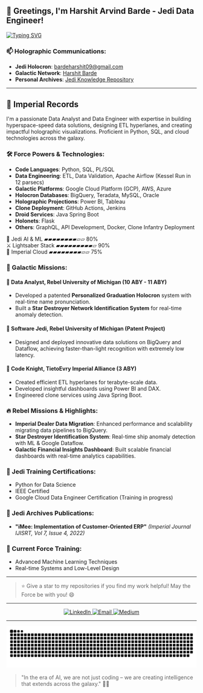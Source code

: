 ## 👋 Greetings, I'm Harshit Arvind Barde - Jedi Data Engineer!
[![Typing SVG](https://readme-typing-svg.herokuapp.com?font=Aurebesh&pause=1000&color=FFE81F&width=435&lines=Jedi+Code+Master;Data+%7C+Cloud+%7C+AI+Specialist;Building+Galactic+Scale+Tech)](https://git.io/typing-svg)

### 📫 Holographic Communications:
- **Jedi Holocron**: [bardeharshit09@gmail.com](mailto:bardeharshit09@gmail.com)
- **Galactic Network**: [Harshit Barde](https://www.linkedin.com/in/harshitarvindbarde/)
- **Personal Archives**: [Jedi Knowledge Repository](https://harshitb09.github.io/harshitportfolio/)

---

## 🚀 Imperial Records
I'm a passionate Data Analyst and Data Engineer with expertise in building hyperspace-speed data solutions, designing ETL hyperlanes, and creating impactful holographic visualizations. Proficient in Python, SQL, and cloud technologies across the galaxy.

### 🛠️ Force Powers & Technologies:
- **Code Languages**: Python, SQL, PL/SQL
- **Data Engineering**: ETL, Data Validation, Apache Airflow (Kessel Run in 12 parsecs)
- **Galactic Platforms**: Google Cloud Platform (GCP), AWS, Azure
- **Holocron Databases**: BigQuery, Teradata, MySQL, Oracle
- **Holographic Projections**: Power BI, Tableau
- **Clone Deployment**: GitHub Actions, Jenkins
- **Droid Services**: Java Spring Boot
- **Holonets**: Flask
- **Others**: GraphQL, API Development, Docker, Clone Infantry Deployment

🏹 Jedi AI & ML     ▰▰▰▰▰▰▰▰▱▱ 80%  
⚔️ Lightsaber Stack ▰▰▰▰▰▰▰▰▰▱ 90%  
🔮 Imperial Cloud    ▰▰▰▰▰▰▰▰▱▱ 75%  

### 🚀 Galactic Missions:
#### 📌 **Data Analyst, Rebel University of Michigan (10 ABY - 11 ABY)**
- Developed a patented **Personalized Graduation Holocron** system with real-time name pronunciation.
- Built a **Star Destroyer Network Identification System** for real-time anomaly detection.

#### 📌 **Software Jedi, Rebel University of Michigan (Patent Project)**
- Designed and deployed innovative data solutions on BigQuery and Dataflow, achieving faster-than-light recognition with extremely low latency.

#### 📌 **Code Knight, TietoEvry Imperial Alliance (3 ABY)**
- Created efficient ETL hyperlanes for terabyte-scale data.
- Developed insightful dashboards using Power BI and DAX.
- Engineered clone services using Java Spring Boot.

### 🔥 Rebel Missions & Highlights:
- **Imperial Dealer Data Migration**: Enhanced performance and scalability migrating data pipelines to BigQuery.
- **Star Destroyer Identification System**: Real-time ship anomaly detection with ML & Google Dataflow.
- **Galactic Financial Insights Dashboard**: Built scalable financial dashboards with real-time analytics capabilities.

### 🏅 Jedi Training Certifications:
- Python for Data Science
- IEEE Certified
- Google Cloud Data Engineer Certification (Training in progress)

### 📖 Jedi Archives Publications:
- **"iMee: Implementation of Customer-Oriented ERP"** *(Imperial Journal IJISRT, Vol 7, Issue 4, 2022)*

### 🌱 Current Force Training:
- Advanced Machine Learning Techniques
- Real-time Systems and Low-Level Design

---

> ⭐ Give a star to my repositories if you find my work helpful! May the Force be with you! 😄

---

<div align="center">
  <a href="https://www.linkedin.com/in/harshitarvindbarde/">
    <img src="https://img.icons8.com/bubbles/50/000000/linkedin.png" title="Galactic Network" alt="LinkedIn" width="40" height="40"/>
  </a>
  <a href="mailto:bardeharshit09@gmail.com">
    <img src="https://img.icons8.com/bubbles/50/000000/gmail.png" title="Holocron Message" alt="Email" width="40" height="40"/>
  </a>
  <a href="https://medium.com/@vacationer">
    <img src="https://cdn-icons-png.flaticon.com/512/5968/5968873.png" title="Jedi Archives" alt="Medium" width="40" height="40"/>
  </a>
</div>

---

<div align="center">
  <img src="https://raw.githubusercontent.com/Platane/snk/output/github-contribution-grid-snake.svg" alt="Death Star plans animation"/>
</div>

> "In the era of AI, we are not just coding – we are creating intelligence that extends across the galaxy." 🤖✨
